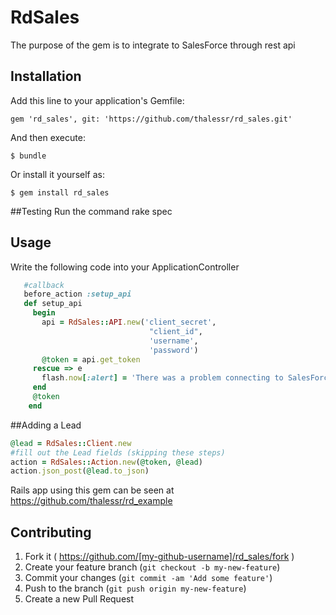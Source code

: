 # RdSales

The purpose of the gem is to integrate to SalesForce through rest api

## Installation

Add this line to your application's Gemfile:

    gem 'rd_sales', git: 'https://github.com/thalessr/rd_sales.git'

And then execute:

    $ bundle

Or install it yourself as:

    $ gem install rd_sales

##Testing
 Run the command rake spec

## Usage
Write the following code into your ApplicationController
```ruby
   #callback
   before_action :setup_api
   def setup_api
     begin
       api = RdSales::API.new('client_secret', 
                               "client_id",
                               'username',
                               'password')
       @token = api.get_token
     rescue => e
       flash.now[:alert] = 'There was a problem connecting to SalesForce api'
     end
     @token
    end
```
##Adding a Lead
````Ruby
@lead = RdSales::Client.new
#fill out the Lead fields (skipping these steps)
action = RdSales::Action.new(@token, @lead)
action.json_post(@lead.to_json)

````

Rails app using this gem can be seen at https://github.com/thalessr/rd_example

## Contributing

1. Fork it ( https://github.com/[my-github-username]/rd_sales/fork )
2. Create your feature branch (`git checkout -b my-new-feature`)
3. Commit your changes (`git commit -am 'Add some feature'`)
4. Push to the branch (`git push origin my-new-feature`)
5. Create a new Pull Request
